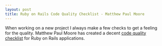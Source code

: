 ```yaml
---
layout: post
title: Ruby on Rails Code Quality Checklist - Matthew Paul Moore
---
```


<p>When working on a new project I always make a few checks to get a feeling for the quality. Matthew Paul Moore has created a decent <a href="http://www.matthewpaulmoore.com/ruby-on-rails-code-quality-checklist">code quality checklist</a> for Ruby on Rails applications.
</p>
